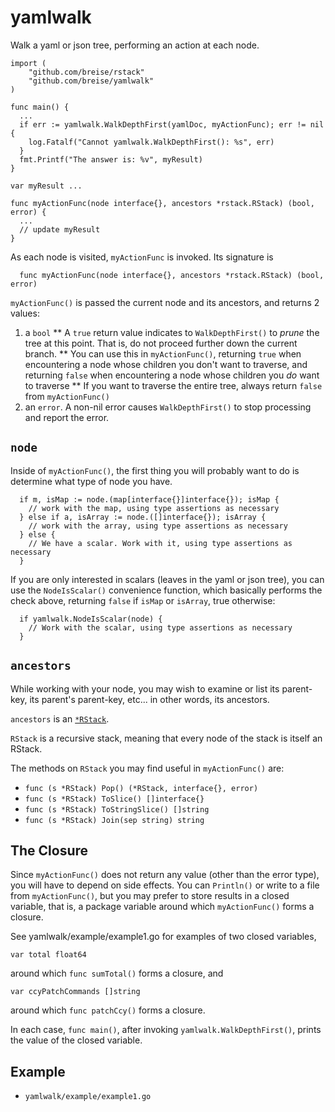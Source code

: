 # yamlwalk

Walk a yaml or json tree, performing an action at each node.

```
import (
	"github.com/breise/rstack"
	"github.com/breise/yamlwalk"
)

func main() {
  ...
  if err := yamlwalk.WalkDepthFirst(yamlDoc, myActionFunc); err != nil {
    log.Fatalf("Cannot yamlwalk.WalkDepthFirst(): %s", err)
  }
  fmt.Printf("The answer is: %v", myResult)
}

var myResult ...

func myActionFunc(node interface{}, ancestors *rstack.RStack) (bool, error) {
  ...
  // update myResult
}
```

As each node is visited, `myActionFunc` is invoked.  Its signature is
```
  func myActionFunc(node interface{}, ancestors *rstack.RStack) (bool, error)
```
`myActionFunc()` is passed the current node and its ancestors, and returns 2 values:
1. a `bool`
** A `true` return value indicates to `WalkDepthFirst()` to _prune_ the tree at this point.  That is, do not proceed further down the current branch.
** You can use this in `myActionFunc()`, returning `true` when encountering a node whose children you don't want to traverse, and returning `false` when encountering a node whose children you _do_ want to traverse
** If you want to traverse the entire tree, always return `false` from `myActionFunc()`
1. an `error`. A non-nil error causes `WalkDepthFirst()` to stop processing and report the error.

## `node`

Inside of `myActionFunc()`, the first thing you will probably want to do is determine what type of node you have.
```
  if m, isMap := node.(map[interface{}]interface{}); isMap {
    // work with the map, using type assertions as necessary
  } else if a, isArray := node.([]interface{}); isArray {
    // work with the array, using type assertions as necessary
  } else {
    // We have a scalar. Work with it, using type assertions as necessary
  }
```
If you are only interested in scalars (leaves in the yaml or json tree), you
can use the `NodeIsScalar()` convenience function, which basically performs the
check above, returning `false` if `isMap` or `isArray`, true otherwise:
```
  if yamlwalk.NodeIsScalar(node) {
    // Work with the scalar, using type assertions as necessary
  }
```

## `ancestors`

While working with your node, you may wish to examine or list its parent-key,
its parent's parent-key, etc... in other words, its ancestors.

`ancestors` is an [`*RStack`](https://github.com/breise/rstack).

`RStack` is a recursive stack, meaning that every node of the stack is itself an RStack.

The methods on `RStack` you may find useful in `myActionFunc()` are:
- `func (s *RStack) Pop() (*RStack, interface{}, error)`
- `func (s *RStack) ToSlice() []interface{}`
- `func (s *RStack) ToStringSlice() []string`
- `func (s *RStack) Join(sep string) string`

## The Closure

Since `myActionFunc()` does not return any value (other than the error type),
you will have to depend on side effects.  You can `Println()` or write to a
file from `myActionFunc()`, but you may prefer to store results in a closed
variable, that is, a package variable around which `myActionFunc()` forms a
closure.

See yamlwalk/example/example1.go for examples of two closed variables, 
```
var total float64
```
around which `func sumTotal()` forms a closure, and
```
var ccyPatchCommands []string
```
around which `func patchCcy()` forms a closure. 

In each case, `func main()`, after invoking `yamlwalk.WalkDepthFirst()`, prints
the value of the closed variable.

## Example

- `yamlwalk/example/example1.go`
